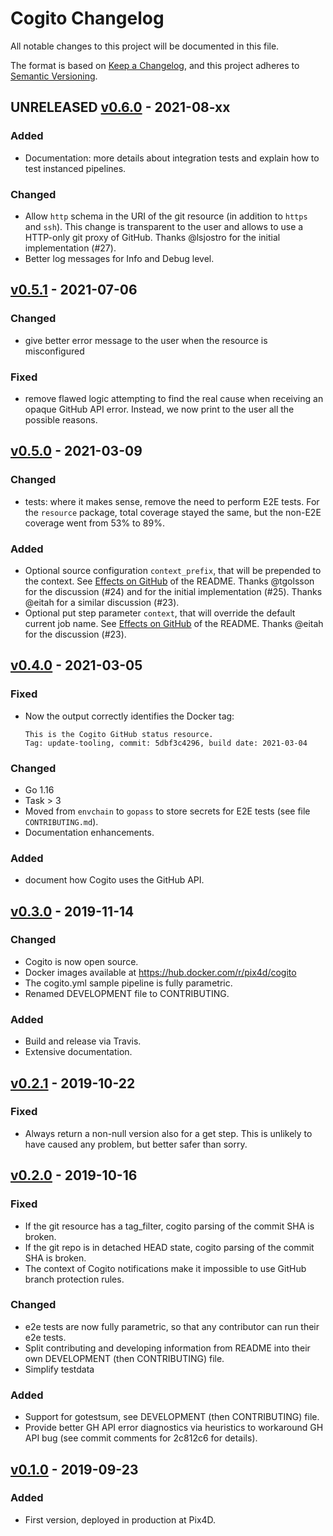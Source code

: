 # Cogito Changelog

All notable changes to this project will be documented in this file.

The format is based on [Keep a Changelog](https://keepachangelog.com/en/1.0.0/),
and this project adheres to [Semantic Versioning](https://semver.org/spec/v2.0.0.html).

## UNRELEASED [v0.6.0] - 2021-08-xx

### Added

- Documentation: more details about integration tests and explain how to test instanced pipelines.

### Changed

- Allow `http` schema in the URI of the git resource (in addition to `https` and `ssh`). This change is transparent to the user and allows to use a HTTP-only git proxy of GitHub.
  Thanks @lsjostro for the initial implementation (#27).
- Better log messages for Info and Debug level.


## [v0.5.1] - 2021-07-06

### Changed

- give better error message to the user when the resource is misconfigured

### Fixed

- remove flawed logic attempting to find the real cause when receiving an opaque GitHub API error. Instead, we now print to the user all the possible reasons.

## [v0.5.0] - 2021-03-09

### Changed

- tests: where it makes sense, remove the need to perform E2E tests. For the `resource` package, total coverage stayed the same, but the non-E2E coverage went from 53% to 89%.

### Added

- Optional source configuration `context_prefix`, that will be prepended to the context. See [Effects on GitHub](README.md#effects-on-github) of the README.
  Thanks @tgolsson for the discussion (#24) and for the initial implementation (#25). Thanks @eitah for a similar discussion (#23).
- Optional put step parameter `context`, that will override the default current job name. See [Effects on GitHub](README.md#effects-on-github) of the README.
  Thanks @eitah for the discussion (#23).

## [v0.4.0] - 2021-03-05

### Fixed

- Now the output correctly identifies the Docker tag:
  ```
  This is the Cogito GitHub status resource.
  Tag: update-tooling, commit: 5dbf3c4296, build date: 2021-03-04
  ```

### Changed

- Go 1.16
- Task > 3
- Moved from `envchain` to `gopass` to store secrets for E2E tests (see file `CONTRIBUTING.md`).
- Documentation enhancements.

### Added

- document how Cogito uses the GitHub API.

## [v0.3.0] - 2019-11-14

### Changed

- Cogito is now open source.
- Docker images available at https://hub.docker.com/r/pix4d/cogito
- The cogito.yml sample pipeline is fully parametric.
- Renamed DEVELOPMENT file to CONTRIBUTING.

### Added

- Build and release via Travis.
- Extensive documentation.

## [v0.2.1] - 2019-10-22

### Fixed

- Always return a non-null version also for a get step. This is unlikely to have caused any problem, but better safer than sorry.

## [v0.2.0] - 2019-10-16

### Fixed

- If the git resource has a tag_filter, cogito parsing of the commit SHA is broken.
- If the git repo is in detached HEAD state, cogito parsing of the commit SHA is broken.
- The context of Cogito notifications make it impossible to use GitHub branch protection rules.

### Changed

- e2e tests are now fully parametric, so that any contributor can run their e2e tests.
- Split contributing and developing information from README into their own DEVELOPMENT (then CONTRIBUTING) file.
- Simplify testdata

### Added

- Support for gotestsum, see DEVELOPMENT (then CONTRIBUTING) file.
- Provide better GH API error diagnostics via heuristics to workaround GH API bug (see commit comments for 2c812c6 for details).

## [v0.1.0] - 2019-09-23

### Added

- First version, deployed in production at Pix4D.



[v0.1.0]: https://github.com/Pix4D/cogito/releases/tag/v0.1.0
[v0.2.0]: https://github.com/Pix4D/cogito/releases/tag/v0.2.0
[v0.2.1]: https://github.com/Pix4D/cogito/releases/tag/v0.2.1
[v0.3.0]: https://github.com/Pix4D/cogito/releases/tag/v0.3.0
[v0.4.0]: https://github.com/Pix4D/cogito/releases/tag/v0.4.0
[v0.5.0]: https://github.com/Pix4D/cogito/releases/tag/v0.5.0
[v0.5.1]: https://github.com/Pix4D/cogito/releases/tag/v0.5.1
[v0.6.0]: https://github.com/Pix4D/cogito/releases/tag/v0.6.0
